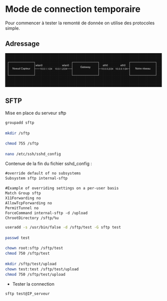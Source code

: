 # Mode de connection temporaire

Pour commencer à tester la remonté de donnée on utilise des protocoles simple. 
## Adressage 
![shemas](images/shemas.png)

## SFTP 
Mise en place du serveur sftp

```bash
groupadd sftp

mkdir /sftp

chmod 755 /sftp

nano /etc/ssh/sshd_config
```

Contenue de la fin du fichier sshd_config :
```
#override default of no subsystems
Subsystem sftp internal-sftp
 
#Example of overriding settings on a per-user basis
Match Group sftp
X11Forwarding no
AllowTcpForwarding no
PermitTunnel no
ForceCommand internal-sftp -d /upload
ChrootDirectory /sftp/%u
```

```bash
useradd -s /usr/bin/false -d /sftp/test -G sftp test

passwd test

chown root:sftp /sftp/test
chmod 750 /sftp/test

mkdir /sftp/test/upload
chown test:test /sftp/test/upload
chmod 750 /sftp/test/upload
```

- Tester la connection
```bash
sftp test@IP_serveur
```
